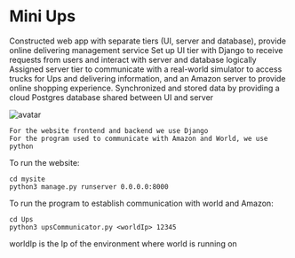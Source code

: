 # Mini Ups

Constructed web app with separate tiers (UI, server and database), provide online delivering management service Set up UI tier with Django to receive requests from users and interact with server and database logically Assigned server tier to communicate with a real-world simulator to access trucks for Ups and delivering information, and an Amazon server to provide online shopping experience. Synchronized and stored data by providing a cloud Postgres database shared between UI and server

![avatar](https://upload.wikimedia.org/wikipedia/commons/1/1b/UPS_Logo_Shield_2017.svg)

```
For the website frontend and backend we use Django
For the program used to communicate with Amazon and World, we use python
```

To run the website:

```
cd mysite
python3 manage.py runserver 0.0.0.0:8000
```

To run the program to establish communication with world and Amazon:

```
cd Ups
python3 upsCommunicator.py <worldIp> 12345
```
worldIp is the Ip of the environment where world is running on
